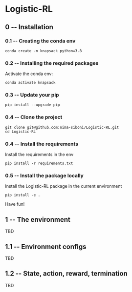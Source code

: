 # Logistic-RL

## 0 -- Installation

### 0.1 -- Creating the conda env
```buildoutcfg
conda create -n knapsack python=3.8
```

### 0.2 -- Installing the required packages
Activate the conda env:
```buildoutcfg
conda activate knapsack
```
### 0.3 -- Update your pip
```buildoutcfg
pip install --upgrade pip
```
### 0.4 -- Clone the project
```buildoutcfg
git clone git@github.com:nima-siboni/Logistic-RL.git
cd Logistic-RL
```

### 0.4 -- Install the requirements
Install the requirements in the env
```buildoutcfg
pip install -r requirements.txt
```

### 0.5 -- Install the package locally
Install the Logistic-RL package  in the current environment
```buildoutcfg
pip install -e .
```

Have fun!

## 1 -- The environment
TBD
## 1.1 -- Environment configs
TBD
## 1.2 -- State, action, reward, termination
TBD
